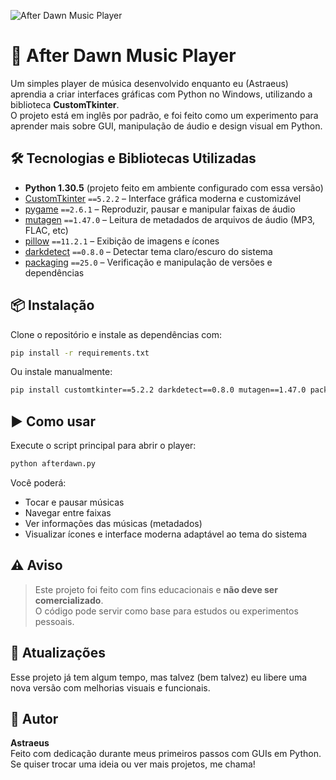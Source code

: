 ![After Dawn Music Player]([https://i.ibb.co/FXN19g5/afterdawnmp.png](https://camo.githubusercontent.com/db2be18fa406b67f34382079ef8f1c46aedc0138447208c73cbdb4f979640d95/68747470733a2f2f692e6962622e636f2f46584e313967352f61667465726461776e6d702e706e67))

# 🎵 After Dawn Music Player

Um simples player de música desenvolvido enquanto eu (Astraeus) aprendia a criar interfaces gráficas com Python no Windows, utilizando a biblioteca **CustomTkinter**.  
O projeto está em inglês por padrão, e foi feito como um experimento para aprender mais sobre GUI, manipulação de áudio e design visual em Python.

## 🛠 Tecnologias e Bibliotecas Utilizadas

- **Python 1.30.5** (projeto feito em ambiente configurado com essa versão)
- [CustomTkinter](https://github.com/TomSchimansky/CustomTkinter) `==5.2.2` – Interface gráfica moderna e customizável
- [pygame](https://www.pygame.org/) `==2.6.1` – Reproduzir, pausar e manipular faixas de áudio
- [mutagen](https://mutagen.readthedocs.io/) `==1.47.0` – Leitura de metadados de arquivos de áudio (MP3, FLAC, etc)
- [pillow](https://python-pillow.org/) `==11.2.1` – Exibição de imagens e ícones
- [darkdetect](https://pypi.org/project/darkdetect/) `==0.8.0` – Detectar tema claro/escuro do sistema
- [packaging](https://pypi.org/project/packaging/) `==25.0` – Verificação e manipulação de versões e dependências

## 📦 Instalação

Clone o repositório e instale as dependências com:

```bash
pip install -r requirements.txt
```

Ou instale manualmente:

```bash
pip install customtkinter==5.2.2 darkdetect==0.8.0 mutagen==1.47.0 packaging==25.0 pillow==11.2.1 pygame==2.6.1
```

## ▶️ Como usar

Execute o script principal para abrir o player:

```bash
python afterdawn.py
```

Você poderá:

- Tocar e pausar músicas
- Navegar entre faixas
- Ver informações das músicas (metadados)
- Visualizar ícones e interface moderna adaptável ao tema do sistema

## ⚠️ Aviso

> Este projeto foi feito com fins educacionais e **não deve ser comercializado**.  
> O código pode servir como base para estudos ou experimentos pessoais.

## 🔄 Atualizações

Esse projeto já tem algum tempo, mas talvez (bem talvez) eu libere uma nova versão com melhorias visuais e funcionais.

## 👤 Autor

**Astraeus**  
Feito com dedicação durante meus primeiros passos com GUIs em Python.  
Se quiser trocar uma ideia ou ver mais projetos, me chama!
